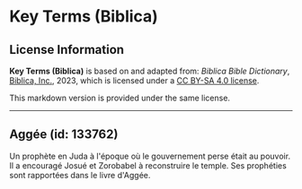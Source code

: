 # Key Terms (Biblica)

## License Information

**Key Terms (Biblica)** is based on and adapted from: _Biblica Bible Dictionary_, [Biblica, Inc.](https://www.biblica.com/), 2023, which is licensed under a [CC BY-SA 4.0 license](https://creativecommons.org/licenses/by-sa/4.0/legalcode.en).

This markdown version is provided under the same license.



--------------------------------

## Aggée (id: 133762)

Un prophète en Juda à l'époque où le gouvernement perse était au pouvoir. Il a encouragé Josué et Zorobabel à reconstruire le temple. Ses prophéties sont rapportées dans le livre d'Aggée.



